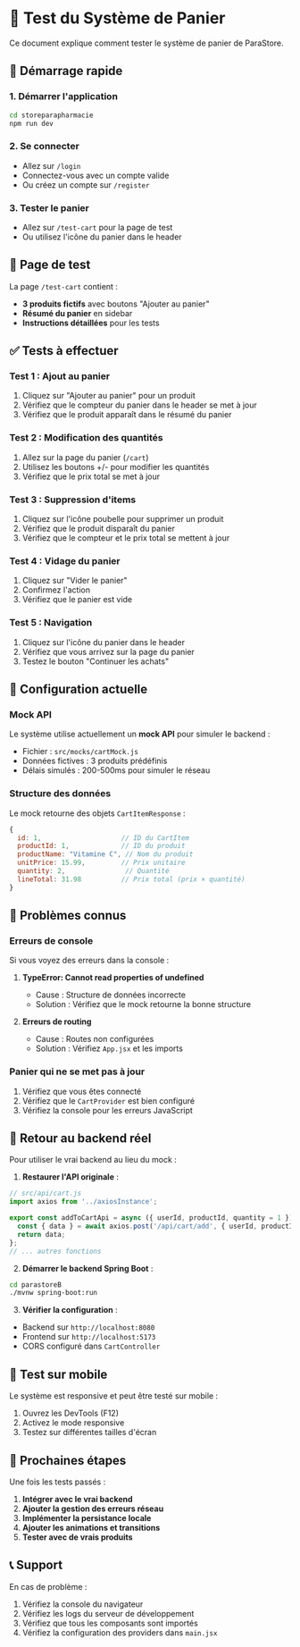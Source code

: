 # 🧪 Test du Système de Panier

Ce document explique comment tester le système de panier de ParaStore.

## 🚀 Démarrage rapide

### 1. Démarrer l'application
```bash
cd storeparapharmacie
npm run dev
```

### 2. Se connecter
- Allez sur `/login`
- Connectez-vous avec un compte valide
- Ou créez un compte sur `/register`

### 3. Tester le panier
- Allez sur `/test-cart` pour la page de test
- Ou utilisez l'icône du panier dans le header

## 🧪 Page de test

La page `/test-cart` contient :
- **3 produits fictifs** avec boutons "Ajouter au panier"
- **Résumé du panier** en sidebar
- **Instructions détaillées** pour les tests

## ✅ Tests à effectuer

### Test 1 : Ajout au panier
1. Cliquez sur "Ajouter au panier" pour un produit
2. Vérifiez que le compteur du panier dans le header se met à jour
3. Vérifiez que le produit apparaît dans le résumé du panier

### Test 2 : Modification des quantités
1. Allez sur la page du panier (`/cart`)
2. Utilisez les boutons +/- pour modifier les quantités
3. Vérifiez que le prix total se met à jour

### Test 3 : Suppression d'items
1. Cliquez sur l'icône poubelle pour supprimer un produit
2. Vérifiez que le produit disparaît du panier
3. Vérifiez que le compteur et le prix total se mettent à jour

### Test 4 : Vidage du panier
1. Cliquez sur "Vider le panier"
2. Confirmez l'action
3. Vérifiez que le panier est vide

### Test 5 : Navigation
1. Cliquez sur l'icône du panier dans le header
2. Vérifiez que vous arrivez sur la page du panier
3. Testez le bouton "Continuer les achats"

## 🔧 Configuration actuelle

### Mock API
Le système utilise actuellement un **mock API** pour simuler le backend :
- Fichier : `src/mocks/cartMock.js`
- Données fictives : 3 produits prédéfinis
- Délais simulés : 200-500ms pour simuler le réseau

### Structure des données
Le mock retourne des objets `CartItemResponse` :
```javascript
{
  id: 1,                    // ID du CartItem
  productId: 1,             // ID du produit
  productName: "Vitamine C", // Nom du produit
  unitPrice: 15.99,         // Prix unitaire
  quantity: 2,               // Quantité
  lineTotal: 31.98          // Prix total (prix × quantité)
}
```

## 🚨 Problèmes connus

### Erreurs de console
Si vous voyez des erreurs dans la console :
1. **TypeError: Cannot read properties of undefined**
   - Cause : Structure de données incorrecte
   - Solution : Vérifiez que le mock retourne la bonne structure

2. **Erreurs de routing**
   - Cause : Routes non configurées
   - Solution : Vérifiez `App.jsx` et les imports

### Panier qui ne se met pas à jour
1. Vérifiez que vous êtes connecté
2. Vérifiez que le `CartProvider` est bien configuré
3. Vérifiez la console pour les erreurs JavaScript

## 🔄 Retour au backend réel

Pour utiliser le vrai backend au lieu du mock :

1. **Restaurer l'API originale** :
```javascript
// src/api/cart.js
import axios from '../axiosInstance';

export const addToCartApi = async ({ userId, productId, quantity = 1 }) => {
  const { data } = await axios.post('/api/cart/add', { userId, productId, quantity });
  return data;
};
// ... autres fonctions
```

2. **Démarrer le backend Spring Boot** :
```bash
cd parastoreB
./mvnw spring-boot:run
```

3. **Vérifier la configuration** :
- Backend sur `http://localhost:8080`
- Frontend sur `http://localhost:5173`
- CORS configuré dans `CartController`

## 📱 Test sur mobile

Le système est responsive et peut être testé sur mobile :
1. Ouvrez les DevTools (F12)
2. Activez le mode responsive
3. Testez sur différentes tailles d'écran

## 🎯 Prochaines étapes

Une fois les tests passés :
1. **Intégrer avec le vrai backend**
2. **Ajouter la gestion des erreurs réseau**
3. **Implémenter la persistance locale**
4. **Ajouter les animations et transitions**
5. **Tester avec de vrais produits**

## 📞 Support

En cas de problème :
1. Vérifiez la console du navigateur
2. Vérifiez les logs du serveur de développement
3. Vérifiez que tous les composants sont importés
4. Vérifiez la configuration des providers dans `main.jsx`

